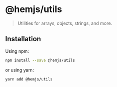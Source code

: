 # @hemjs/utils

> Utilities for arrays, objects, strings, and more.

## Installation

Using npm:

```sh
npm install --save @hemjs/utils
```

or using yarn:

```sh
yarn add @hemjs/utils
```
